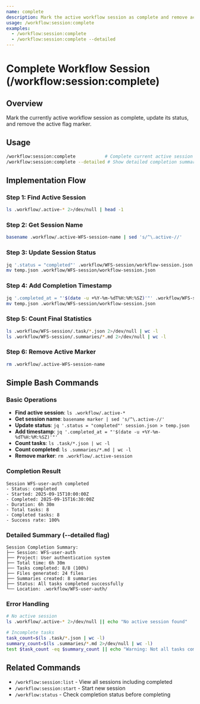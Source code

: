 ```yaml
---
name: complete
description: Mark the active workflow session as complete and remove active flag
usage: /workflow:session:complete
examples:
  - /workflow:session:complete
  - /workflow:session:complete --detailed
---
```


# Complete Workflow Session (/workflow:session:complete)

## Overview
Mark the currently active workflow session as complete, update its status, and remove the active flag marker.

## Usage
```bash
/workflow:session:complete           # Complete current active session
/workflow:session:complete --detailed # Show detailed completion summary
```

## Implementation Flow

### Step 1: Find Active Session
```bash
ls .workflow/.active-* 2>/dev/null | head -1
```

### Step 2: Get Session Name
```bash
basename .workflow/.active-WFS-session-name | sed 's/^\.active-//'
```

### Step 3: Update Session Status
```bash
jq '.status = "completed"' .workflow/WFS-session/workflow-session.json > temp.json
mv temp.json .workflow/WFS-session/workflow-session.json
```

### Step 4: Add Completion Timestamp
```bash
jq '.completed_at = "'$(date -u +%Y-%m-%dT%H:%M:%SZ)'"' .workflow/WFS-session/workflow-session.json > temp.json
mv temp.json .workflow/WFS-session/workflow-session.json
```

### Step 5: Count Final Statistics
```bash
ls .workflow/WFS-session/.task/*.json 2>/dev/null | wc -l
ls .workflow/WFS-session/.summaries/*.md 2>/dev/null | wc -l
```

### Step 6: Remove Active Marker
```bash
rm .workflow/.active-WFS-session-name
```

## Simple Bash Commands

### Basic Operations
- **Find active session**: `ls .workflow/.active-*`
- **Get session name**: `basename marker | sed 's/^\.active-//'`
- **Update status**: `jq '.status = "completed"' session.json > temp.json`
- **Add timestamp**: `jq '.completed_at = "'$(date -u +%Y-%m-%dT%H:%M:%SZ)'"'`
- **Count tasks**: `ls .task/*.json | wc -l`
- **Count completed**: `ls .summaries/*.md | wc -l`
- **Remove marker**: `rm .workflow/.active-session`

### Completion Result
```
Session WFS-user-auth completed
- Status: completed
- Started: 2025-09-15T10:00:00Z
- Completed: 2025-09-15T16:30:00Z
- Duration: 6h 30m
- Total tasks: 8
- Completed tasks: 8
- Success rate: 100%
```

### Detailed Summary (--detailed flag)
```
Session Completion Summary:
├── Session: WFS-user-auth
├── Project: User authentication system
├── Total time: 6h 30m
├── Tasks completed: 8/8 (100%)
├── Files generated: 24 files
├── Summaries created: 8 summaries
├── Status: All tasks completed successfully
└── Location: .workflow/WFS-user-auth/
```

### Error Handling
```bash
# No active session
ls .workflow/.active-* 2>/dev/null || echo "No active session found"

# Incomplete tasks
task_count=$(ls .task/*.json | wc -l)
summary_count=$(ls .summaries/*.md 2>/dev/null | wc -l)
test $task_count -eq $summary_count || echo "Warning: Not all tasks completed"
```

## Related Commands
- `/workflow:session:list` - View all sessions including completed
- `/workflow:session:start` - Start new session
- `/workflow:status` - Check completion status before completing